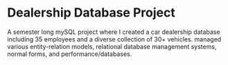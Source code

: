 # Dealership Database Project

A semester long mySQL project where I created a car dealership database including 35 employees and a diverse collection of 30+ vehicles.
managed various entity-relation models, relational database management systems, normal forms, and performance/databases.
